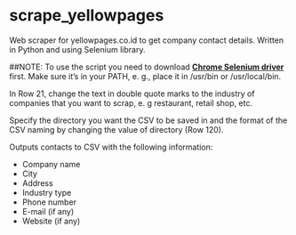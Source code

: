 # scrape_yellowpages
Web scraper for yellowpages.co.id to get company contact details. Written in Python and using Selenium library.

##NOTE: To use the script you need to download [__Chrome Selenium driver__](https://sites.google.com/a/chromium.org/chromedriver/downloads) first. Make sure it’s in your PATH, e. g., place it in /usr/bin or /usr/local/bin.

In Row 21, change the text in double quote marks to the industry of companies that you want to scrap, e. g restaurant, retail shop, etc. 

Specify the directory you want the CSV to be saved in and the format of the CSV naming by changing the value of directory (Row 120).

Outputs contacts to CSV with the following information:
- Company name
- City
- Address
- Industry type
- Phone number
- E-mail (if any)
- Website (if any)
